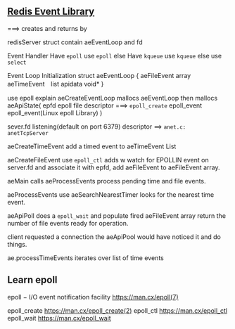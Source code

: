 ## [Redis Event Library](https://redis.io/topics/internals-rediseventlib)

===> creates and returns by

redisServer struct contain aeEventLoop and fd

Event Handler
Have `epoll` use `epoll` else
Have `kqueue` use `kqueue` else
use `select`

Event Loop Initialization
struct aeEventLoop
{
  aeFileEvent  array
  aeTimeEvent　list
  apidata      void*
}

use epoll explain
aeCreateEventLoop mallocs aeEventLoop
then mallocs aeApiState(
    epfd            epoll file descriptor ===> `epoll_create`
    epoll_event     epoll_event(Linux epoll Library)
)

sever.fd listening(default on port 6379) descriptor ==> `anet.c: anetTcpServer`

aeCreateTimeEvent add a timed event to aeTimeEvent List

aeCreateFileEvent use `epoll_ctl` adds w watch for EPOLLIN event on server.fd and associate it with epfd, add aeFileEvent to aeFileEvent array.

aeMain calls aeProcessEvents process pending time and file events.

aeProcessEvents use aeSearchNearestTimer looks for the nearest time event.

aeApiPoll does a `epoll_wait` and populate fired aeFileEvent array return the number of file events ready for operation.

client requested a connection the aeApiPool would have noticed it and do things.

ae.processTimeEvents iterates over list of time events

## Learn epoll
epoll − I/O event notification facility        https://man.cx/epoll(7)

epoll_create  https://man.cx/epoll_create(2)
epoll_ctl     https://man.cx/epoll_ctl
epoll_wait    https://man.cx/epoll_wait
